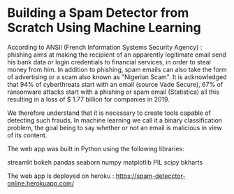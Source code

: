 # Building a Spam Detector from Scratch Using Machine Learning

According to ANSII (French Information Systems Security Agency) : phishing aims at making the recipient of an apparently legitimate email send his bank data or login credentials to financial services, in order to steal money from him. In addition to phishing, spam emails can also take the form of advertising or a scam also known as "Nigerian Scam". It is acknowledged that 94% of cyberthreats start with an email (source Vade Secure), 67% of ransonware attacks start with a phishing or spam email (Statistica) all this resulting in a loss of $ 1.77 billion for companies in 2019.

We therefore understand that it is necessary to create tools capable of detecting such frauds. In machine learning we call it a binary classification problem, the goal being to say whether or not an email is malicious in view of its content.

The web app was built in Python using the following libraries:

streamlit
bokeh
pandas
seaborn
numpy
matplotlib
PIL
scipy
bkharts

The web app is deployed on heroku : https://spam-detecctor-online.herokuapp.com/
